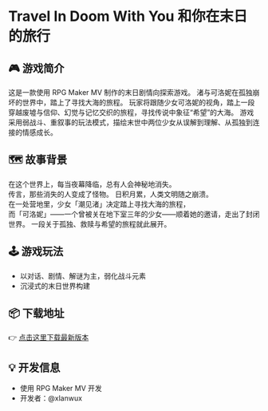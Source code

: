 # Travel In Doom With You 和你在末日的旅行

## 🎮 游戏简介
这是一款使用 RPG Maker MV 制作的末日剧情向探索游戏。
渚与可洛妮在孤独崩坏的世界中，踏上了寻找大海的旅程。
玩家将跟随少女可洛妮的视角，踏上一段穿越废墟与信仰、幻觉与记忆交织的旅程，寻找传说中象征“希望”的大海。
游戏采用弱战斗、重叙事的玩法模式，描绘末世中两位少女从误解到理解、从孤独到连接的情感成长。

## 🗺️ 故事背景
在这个世界上，每当夜幕降临，总有人会神秘地消失。  
传言，那些消失的人变成了怪物。
日积月累，人类文明随之崩溃。  
在一处营地里，少女「潮见渚」决定踏上寻找大海的旅程，  
而「可洛妮」——一个曾被关在地下室三年的少女——顺着她的邀请，走出了封闭世界。
一段关于孤独、救赎与希望的旅程就此展开。

## 🕹️ 游戏玩法
- 以对话、剧情、解谜为主，弱化战斗元素
- 沉浸式的末日世界构建

## 📦 下载地址
👉 [点击这里下载最新版本](https://github.com/xlanwux/TravelInDoomWithYou/releases)

## 💡 开发信息
- 使用 RPG Maker MV 开发
- 开发者：@xlanwux

